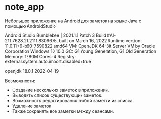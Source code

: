 # note_app
Небольшое приложение на Android для заметок на языке Java с помощью AndroidStudio

Android Studio Bumblebee | 2021.1.1 Patch 3
Build #AI-211.7628.21.2111.8309675, built on March 16, 2022
Runtime version: 11.0.11+9-b60-7590822 amd64
VM: OpenJDK 64-Bit Server VM by Oracle Corporation
Windows 10 10.0
GC: G1 Young Generation, G1 Old Generation
Memory: 1280M
Cores: 4
Registry: external.system.auto.import.disabled=true

openjdk 18.0.1 2022-04-19

Возможности:

- Создание нескольких заметок в приложении.
- Выводить список существующих заметок.
- Возможность редактирования любой заметки из списка.
- Удаление заметок
- Также сохранять все заметки между сеансами.
